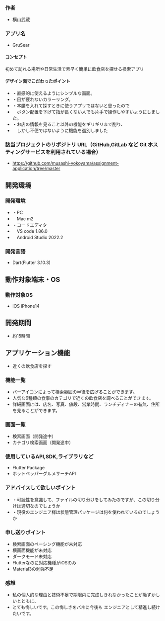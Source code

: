 ### 作者
- 横山武蔵

### アプリ名
- GruSear

#### コンセプト
初めて訪れる場所や日常生活で素早く簡単に飲食店を探せる検索アプリ


#### デザイン面でこだわったポイント
- ・直感的に使えるようにシンプルな画面。
- ・目が疲れないカラーリング。
- ・本腰を入れて探すときに使うアプリではないと思ったので
- 　ボタン配置を下げて指が長くない人でも片手で操作しやすいようにしました。
- ・お店の情報を見ること以外の機能をギリギリまで削り、
- 　しかし不便ではないように機能を選別しました

### 該当プロジェクトのリポジトリ URL（GitHub,GitLab など Git ホスティングサービスを利用されている場合）
- https://github.com/musashi-yokoyama/assignment-application/tree/master

## 開発環境
### 開発環境
- ・PC
- 　Mac m2
- ・コードエディタ
- 　VS code 1.86.0
- 　Android Studio 2022.2
### 開発言語
- Dart(Flutter 3.10.3)

## 動作対象端末・OS
### 動作対象OS
- iOS iPhone14

## 開発期間
- 約15時間

## アプリケーション機能
- 近くの飲食店を探す

### 機能一覧
- バーアイコンによって検索範囲の半径を広げることができます。
- 人気な6種類の食事のカテゴリで近くの飲食店を調べることができます。
- 詳細画面には、店名、写真、値段、営業時間、ランチディナーの有無、住所を見ることができます。

### 画面一覧
- 検索画面（開発途中）
- カテゴリ検索画面（開発途中）

### 使用しているAPI,SDK,ライブラリなど
- Flutter Package
- ホットペッパーグルメサーチAPI

### アドバイスして欲しいポイント
- ・可読性を意識して、ファイルの切り分けをしてみたのですが、この切り分けは適切なのでしょうか
- ・現役のエンジニア様は状態管理パッケージは何を使われているのでしょうか

### 申し送りポイント
- 検索画面のペーシング機能が未対応
- 横画面機能が未対応
- ダークモード未対応
- Flutterなのに対応機種がiOSのみ
- Material3の勉強不足

### 感想
- 私の個人的な理由と技術不足で期限内に完成しきれなかったことが恥ずかしいとともに、
- とても悔しいです。この悔しさをバネに今後も エンジニアとして精進し続けたいです。